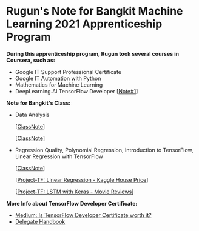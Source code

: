 # Rugun's Note for Bangkit Machine Learning 2021 Apprenticeship Program

**During this apprenticeship program, Rugun took several courses in Coursera, such as:**

* Google IT Support Professional Certificate
* Google IT Automation with Python
* Mathematics for Machine Learning
* DeepLearning.AI TensorFlow Developer [[Note#1](https://github.com/rugunivana/bangkit_practice/blob/main/1.%20Intro%20to%20TensorFlow%20for%20AI:%20NN%2C%20Computer%20Vision%2C%20CNN%2C%20Using%20Real%20World%20Image.ipynb)]

**Note for Bangkit's Class:**
* Data Analysis 

    [[ClassNote](https://github.com/rugunivana/bangkit_practice/blob/main/2_Class_6_Tensorflow_.ipynb)]

    [[ClassNote](https://github.com/rugunivana/bangkit_practice/blob/main/2_Class_6_Tensorflow_.ipynb)]

* Regression Quality, Polynomial Regression, Introduction to TensorFlow, Linear Regression with TensorFlow 

    [[ClassNote](https://github.com/rugunivana/bangkit_practice/blob/main/2_Class_6_Tensorflow_.ipynb)]

    [[Project-TF: Linear Regression - Kaggle House Price](https://github.com/rugunivana/bangkit_practice/blob/main/2_Class_6_Tensorflow_.ipynb)]
    
    [[Project-TF: LSTM with Keras - Movie Reviews](https://github.com/rugunivana/bangkit_practice/blob/main/2_Class_6_Tensorflow_.ipynb)]


**More Info about TensorFlow Developer Certificate:**
* [Medium: Is TensorFlow Developer Certificate worth it?](https://medium.com/analytics-vidhya/is-the-tensorflow-developer-certificate-worth-it-56f597ceea75)
* [Delegate Handbook](https://www.tensorflow.org/extras/cert/TF_Certificate_Candidate_Handbook.pdf)
